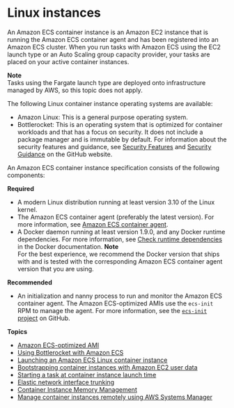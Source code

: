 # Linux instances<a name="ecs-linux"></a>

An Amazon ECS container instance is an Amazon EC2 instance that is running the Amazon ECS container agent and has been registered into an Amazon ECS cluster\. When you run tasks with Amazon ECS using the EC2 launch type or an Auto Scaling group capacity provider, your tasks are placed on your active container instances\.

**Note**  
Tasks using the Fargate launch type are deployed onto infrastructure managed by AWS, so this topic does not apply\.

The following Linux container instance operating systems are available:
+ Amazon Linux: This is a general purpose operating system\.
+ Bottlerocket: This is an operating system that is optimized for container workloads and that has a focus on security\. It does not include a package manager and is immutable by default\. For information about the security features and guidance, see [Security Features](https://github.com/bottlerocket-os/bottlerocket/blob/develop/SECURITY_FEATURES.md) and [Security Guidance](https://github.com/bottlerocket-os/bottlerocket/blob/develop/SECURITY_GUIDANCE.md) on the GitHub website\.

An Amazon ECS container instance specification consists of the following components:

**Required**
+ A modern Linux distribution running at least version 3\.10 of the Linux kernel\.
+ The Amazon ECS container agent \(preferably the latest version\)\. For more information, see [Amazon ECS container agent](ECS_agent.md)\.
+ A Docker daemon running at least version 1\.9\.0, and any Docker runtime dependencies\. For more information, see [Check runtime dependencies](https://docs.docker.com/engine/installation/binaries/#check-runtime-dependencies) in the Docker documentation\.
**Note**  
For the best experience, we recommend the Docker version that ships with and is tested with the corresponding Amazon ECS container agent version that you are using\.

**Recommended**
+ An initialization and nanny process to run and monitor the Amazon ECS container agent\. The Amazon ECS\-optimized AMIs use the `ecs-init` RPM to manage the agent\. For more information, see the [`ecs-init` project](https://github.com/aws/amazon-ecs-init) on GitHub\.

**Topics**
+ [Amazon ECS\-optimized AMI](ecs-optimized_AMI.md)
+ [Using Bottlerocket with Amazon ECS](ecs-bottlerocket.md)
+ [Launching an Amazon ECS Linux container instance](launch_container_instance.md)
+ [Bootstrapping container instances with Amazon EC2 user data](bootstrap_container_instance.md)
+ [Starting a task at container instance launch time](start_task_at_launch.md)
+ [Elastic network interface trunking](container-instance-eni.md)
+ [Container Instance Memory Management](memory-management.md)
+ [Manage container instances remotely using AWS Systems Manager](ec2-run-command.md)